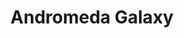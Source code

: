 ---
cc-type: galaxy
title: "Andromeda Galaxy"
hashtag: "andromeda-galaxy"
constellation:
  - Andromeda
near:
  - Milky Way
subdivision-of:
  - Local Group
tags:
  - Andromeda
  - galaxy
---